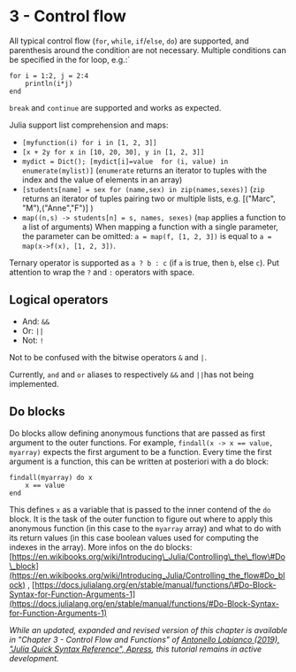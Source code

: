 # 3 - Control flow

All typical control flow \(`for`, `while`, `if`/`else`, `do`\) are supported, and parenthesis around the condition are not necessary. Multiple conditions can be specified in the for loop, e.g.:\`

```text
for i = 1:2, j = 2:4
    println(i*j)
end
```

`break` and `continue` are supported and works as expected.

Julia support list comprehension and maps:

* `[myfunction(i) for i in [1, 2, 3]]`
* `[x + 2y for x in [10, 20, 30], y in [1, 2, 3]]`
* `mydict = Dict(); [mydict[i]=value  for (i, value) in enumerate(mylist)]` \(`enumerate` returns an iterator to tuples with the index and the value of elements in an array\)
* `[students[name] = sex for (name,sex) in zip(names,sexes)]` \(`zip` returns an iterator of tuples pairing two or multiple lists, e.g. \[\("Marc", "M"\),\("Anne","F"\)\] \)
* `map((n,s) -> students[n] = s, names, sexes)` \(`map` applies a function to a list of arguments\) When mapping a function with a single parameter, the parameter can be omitted: `a = map(f, [1, 2, 3])` is equal to `a = map(x->f(x), [1, 2, 3])`.

Ternary operator is supported as `a ? b : c` \(if `a` is true, then `b`, else `c`\). Put attention to wrap the `?` and `:` operators with space.

## Logical operators

* And: `&&`
* Or:  `||`
* Not: `!`

Not to be confused with the bitwise operators `&` and `|`.

Currently, `and` and `or` aliases to respectively `&&` and `||`has not being implemented.

## Do blocks

Do blocks allow defining anonymous functions that are passed as first argument to the outer functions. For example, `findall(x -> x == value, myarray)` expects the first argument to be a function. Every time the first argument is a function, this can be written at posteriori with a do block:

```text
findall(myarray) do x
    x == value
end
```

This defines `x` as a variable that is passed to the inner contend of the `do` block. It is the task of the outer function to figure out where to apply this anonymous function \(in this case to the `myarray` array\) and what to do with its return values \(in this case boolean values used for computing the indexes in the array\). More infos on the do blocks: [https://en.wikibooks.org/wiki/Introducing\_Julia/Controlling\_the\_flow\#Do\_block](https://en.wikibooks.org/wiki/Introducing_Julia/Controlling_the_flow#Do_block) , [https://docs.julialang.org/en/stable/manual/functions/\#Do-Block-Syntax-for-Function-Arguments-1](https://docs.julialang.org/en/stable/manual/functions/#Do-Block-Syntax-for-Function-Arguments-1)

_While an updated, expanded and revised version of this chapter is available in "Chapter 3 - Control Flow and Functions" of [Antonello Lobianco (2019), "Julia Quick Syntax Reference", Apress](https://julia-book.com), this tutorial remains in active development._
